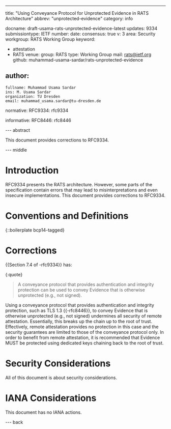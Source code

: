 ---
title: "Using Conveyance Protocol for Unprotected Evidence in RATS Architecture"
abbrev: "unprotected-evidence"
category: info

docname: draft-usama-rats-unprotected-evidence-latest
updates: 9334
submissiontype: IETF
number:
date:
consensus: true
v: 3
area: Security
workgroup: RATS Working Group
keyword:
 - attestation
 - RATS
venue:
  group: RATS
  type: Working Group
  mail: rats@ietf.org
  github: muhammad-usama-sardar/rats-unprotected-evidence

author:
 -
    fullname: Muhammad Usama Sardar
    ins: M. Usama Sardar
    organization: TU Dresden
    email: muhammad_usama.sardar@tu-dresden.de

normative:
  RFC9334: rfc9334

informative:
  RFC8446: rfc8446

--- abstract

This document provides corrections to RFC9334.


--- middle

# Introduction

RFC9334 presents the RATS architecture.
However, some parts of the specification contain errors that may lead to misinterpretations and even insecure implementations.
This document provides corrections to RFC9334.


# Conventions and Definitions

{::boilerplate bcp14-tagged}

# Corrections
{{Section 7.4 of -rfc9334}} has:

{:quote}
>  A conveyance protocol that provides authentication and integrity protection can be used to convey Evidence that is otherwise unprotected (e.g., not signed).

Using a conveyance protocol that provides authentication and integrity protection, such as TLS 1.3 {{-rfc8446}}, to convey Evidence that is otherwise unprotected (e.g., not signed) undermines all security of remote attestation. Essentially, this breaks up the chain up to the root of trust. Effectively, remote attestation provides no protection in this case and the security guarantees are limited to those of the conveyance protocol only. In order to benefit from remote attestation, it is recommended that Evidence MUST be protected using dedicated keys chaining back to the root of trust.

# Security Considerations

All of this document is about security considerations.


# IANA Considerations

This document has no IANA actions.


--- back